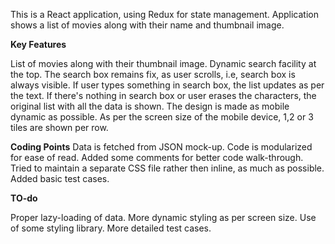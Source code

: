 This is a React application, using Redux for state management.
Application shows a list of movies along with their name and thumbnail image.

**Key Features**

List of movies along with their thumbnail image.
Dynamic search facility at the top.
The search box remains fix, as user scrolls, i.e, search box is always visible.
If user types something in search box, the list updates as per the text.
If there's nothing in search box or user erases the characters, the original list with all the data is shown.
The design is made as mobile dynamic as possible.
As per the screen size of the mobile device, 1,2 or 3 tiles are shown per row.

**Coding Points**
Data is fetched from JSON mock-up.
Code is modularized for ease of read.
Added some comments for better code walk-through.
Tried to maintain a separate CSS file rather then inline, as much as possible.
Added basic test cases.


**TO-do**

Proper lazy-loading of data.
More dynamic styling as per screen size.
Use of some styling library.
More detailed test cases.
